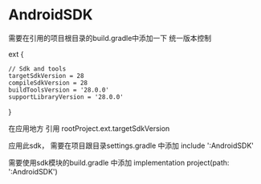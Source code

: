 # AndroidSDK
需要在引用的项目根目录的build.gradle中添加一下 统一版本控制

ext {

    // Sdk and tools
    targetSdkVersion = 28
    compileSdkVersion = 28
    buildToolsVersion = '28.0.0'
    supportLibraryVersion = '28.0.0'
    
}


在应用地方 引用  rootProject.ext.targetSdkVersion

应用此sdk， 需要在项目跟目录settings.gradle 中添加
include ':AndroidSDK'

需要使用sdk模块的build.gradle 中添加 
implementation project(path: ':AndroidSDK')

